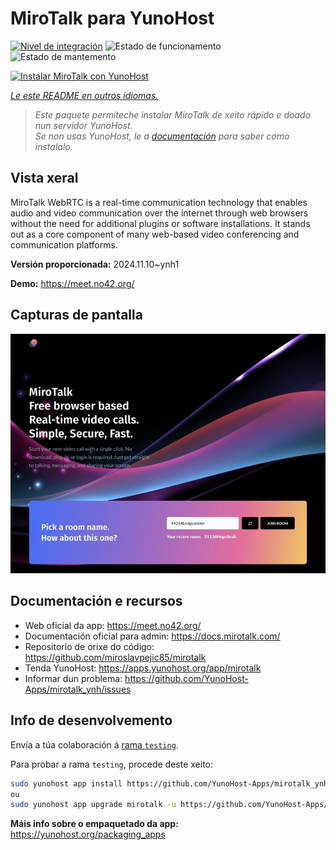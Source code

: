 <!--
NOTA: Este README foi creado automáticamente por <https://github.com/YunoHost/apps/tree/master/tools/readme_generator>
NON debe editarse manualmente.
-->

# MiroTalk para YunoHost

[![Nivel de integración](https://dash.yunohost.org/integration/mirotalk.svg)](https://ci-apps.yunohost.org/ci/apps/mirotalk/) ![Estado de funcionamento](https://ci-apps.yunohost.org/ci/badges/mirotalk.status.svg) ![Estado de mantemento](https://ci-apps.yunohost.org/ci/badges/mirotalk.maintain.svg)

[![Instalar MiroTalk con YunoHost](https://install-app.yunohost.org/install-with-yunohost.svg)](https://install-app.yunohost.org/?app=mirotalk)

*[Le este README en outros idiomas.](./ALL_README.md)*

> *Este paquete permíteche instalar MiroTalk de xeito rápido e doado nun servidor YunoHost.*  
> *Se non usas YunoHost, le a [documentación](https://yunohost.org/install) para saber como instalalo.*

## Vista xeral

MiroTalk WebRTC is a real-time communication technology that enables audio and video communication over the internet through web browsers without the need for additional plugins or software installations. It stands out as a core component of many web-based video conferencing and communication platforms.


**Versión proporcionada:** 2024.11.10~ynh1

**Demo:** <https://meet.no42.org/>

## Capturas de pantalla

![Captura de pantalla de MiroTalk](./doc/screenshots/screenshot.png)

## Documentación e recursos

- Web oficial da app: <https://meet.no42.org/>
- Documentación oficial para admin: <https://docs.mirotalk.com/>
- Repositorio de orixe do código: <https://github.com/miroslavpejic85/mirotalk>
- Tenda YunoHost: <https://apps.yunohost.org/app/mirotalk>
- Informar dun problema: <https://github.com/YunoHost-Apps/mirotalk_ynh/issues>

## Info de desenvolvemento

Envía a túa colaboración á [rama `testing`](https://github.com/YunoHost-Apps/mirotalk_ynh/tree/testing).

Para probar a rama `testing`, procede deste xeito:

```bash
sudo yunohost app install https://github.com/YunoHost-Apps/mirotalk_ynh/tree/testing --debug
ou
sudo yunohost app upgrade mirotalk -u https://github.com/YunoHost-Apps/mirotalk_ynh/tree/testing --debug
```

**Máis info sobre o empaquetado da app:** <https://yunohost.org/packaging_apps>
